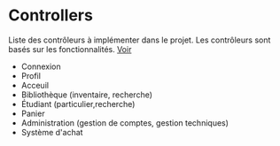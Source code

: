 
Controllers
===========

Liste des contrôleurs à implémenter dans le projet. Les contrôleurs sont basés sur les fonctionnalités. [Voir]("fonctionnalités.md")

- Connexion
- Profil
- Acceuil
- Bibliothèque (inventaire, recherche)
- Étudiant (particulier,recherche)
- Panier
- Administration (gestion de comptes, gestion techniques)
- Système d'achat

